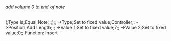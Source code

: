 ###### add volume 0 to end of note
(;Type Is;Equal;Note;;;);;
->Type;Set to fixed value;Controller;;
->Position;Add Length;;;
->Value 1;Set to fixed value;7;;
->Value 2;Set to fixed value;0;;
Function: Insert
